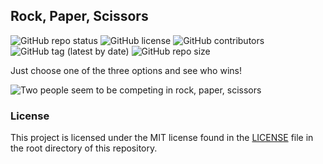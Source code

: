 ## Rock, Paper, Scissors

![GitHub repo status](https://img.shields.io/badge/status-archived-yellowgreen?style=flat)
![GitHub license](https://img.shields.io/github/license/sheikhartin/rock-paper-scissors)
![GitHub contributors](https://img.shields.io/github/contributors/sheikhartin/rock-paper-scissors)
![GitHub tag (latest by date)](https://img.shields.io/github/v/tag/sheikhartin/rock-paper-scissors)
![GitHub repo size](https://img.shields.io/github/repo-size/sheikhartin/rock-paper-scissors)

Just choose one of the three options and see who wins!

![Two people seem to be competing in rock, paper, scissors](https://media.giphy.com/media/J54y1LH5rBQw2Zziqa/giphy.gif)

### License

This project is licensed under the MIT license found in the [LICENSE](LICENSE) file in the root directory of this repository.
